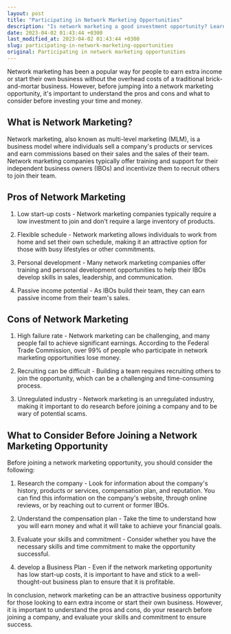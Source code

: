 ```yaml
---
layout: post
title: "Participating in Network Marketing Opportunities"
description: "Is network marketing a good investment opportunity? Learn about the pros and cons and what to consider before joining a network marketing opportunity."
date: 2023-04-02 01:43:44 +0300
last_modified_at: 2023-04-02 01:43:44 +0300
slug: participating-in-network-marketing-opportunities
original: Participating in network marketing opportunities
---
```

Network marketing has been a popular way for people to earn extra income or start their own business without the overhead costs of a traditional brick-and-mortar business. However, before jumping into a network marketing opportunity, it's important to understand the pros and cons and what to consider before investing your time and money.

## What is Network Marketing?

Network marketing, also known as multi-level marketing (MLM), is a business model where individuals sell a company's products or services and earn commissions based on their sales and the sales of their team. Network marketing companies typically offer training and support for their independent business owners (IBOs) and incentivize them to recruit others to join their team.

## Pros of Network Marketing

1. Low start-up costs - Network marketing companies typically require a low investment to join and don't require a large inventory of products.

2. Flexible schedule - Network marketing allows individuals to work from home and set their own schedule, making it an attractive option for those with busy lifestyles or other commitments.

3. Personal development - Many network marketing companies offer training and personal development opportunities to help their IBOs develop skills in sales, leadership, and communication.

4. Passive income potential - As IBOs build their team, they can earn passive income from their team's sales.

## Cons of Network Marketing

1. High failure rate - Network marketing can be challenging, and many people fail to achieve significant earnings. According to the Federal Trade Commission, over 99% of people who participate in network marketing opportunities lose money.

2. Recruiting can be difficult - Building a team requires recruiting others to join the opportunity, which can be a challenging and time-consuming process.

3. Unregulated industry - Network marketing is an unregulated industry, making it important to do research before joining a company and to be wary of potential scams.

## What to Consider Before Joining a Network Marketing Opportunity

Before joining a network marketing opportunity, you should consider the following:

1. Research the company - Look for information about the company's history, products or services, compensation plan, and reputation. You can find this information on the company's website, through online reviews, or by reaching out to current or former IBOs.

2. Understand the compensation plan - Take the time to understand how you will earn money and what it will take to achieve your financial goals.

3. Evaluate your skills and commitment - Consider whether you have the necessary skills and time commitment to make the opportunity successful.

4. develop a Business Plan - Even if the network marketing opportunity has low start-up costs, it is important to have and stick to a well-thought-out business plan to ensure that it is profitable.

In conclusion, network marketing can be an attractive business opportunity for those looking to earn extra income or start their own business. However, it is important to understand the pros and cons, do your research before joining a company, and evaluate your skills and commitment to ensure success.